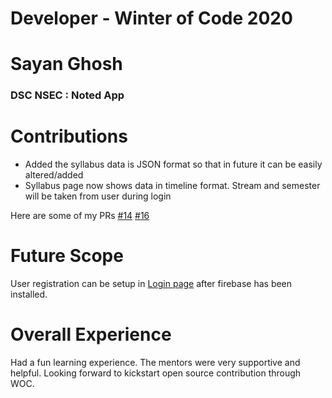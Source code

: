 # Developer - Winter of Code 2020
# Sayan Ghosh
### DSC NSEC : Noted App


# Contributions
  - Added the syllabus data is JSON format so that in future it can be easily altered/added
  - Syllabus page now shows data in timeline format. Stream and semester will be taken from user during login

Here are some of my PRs [#14](https://github.com/dscnsec/noted-App/pull/14) [#16](https://github.com/dscnsec/noted-App/pull/16) 

# Future Scope
User registration can be setup in [Login page](https://github.com/dscnsec/noted-App/pull/16/commits/9d213a3d1cc8e51a7925d6746b32d2bee3cba14d) after firebase has been installed. 

# Overall Experience

Had a fun learning experience. The mentors were very supportive and helpful. Looking forward to kickstart open source contribution through WOC.

